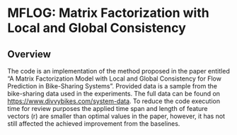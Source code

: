# MFLOG: Matrix Factorization with Local and Global Consistency
## Overview 

The code is an implementation of the method proposed in the paper entitled “A Matrix Factorization Model with Local and Global Consistency for Flow Prediction in Bike-Sharing Systems”. Provided data is a sample from the bike-sharing data used in the experiments. The full data can be found on https://www.divvybikes.com/system-data. To reduce the code execution time for review purposes the applied time span and length of feature vectors (r) are smaller than optimal values in the paper, however, it has not still affected the achieved improvement from the baselines.
